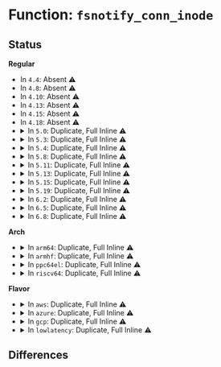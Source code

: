 # Function: <code>fsnotify_conn_inode</code>

## Status
<b>Regular</b>
<ul>
<li>
In <code>4.4</code>: Absent ⚠️
</li>
<li>
In <code>4.8</code>: Absent ⚠️
</li>
<li>
In <code>4.10</code>: Absent ⚠️
</li>
<li>
In <code>4.13</code>: Absent ⚠️
</li>
<li>
In <code>4.15</code>: Absent ⚠️
</li>
<li>
In <code>4.18</code>: Absent ⚠️
</li>
<li>
<details>
<summary>In <code>5.0</code>: Duplicate, Full Inline ⚠️</summary>

**Collision:** Static Duplication

**Inline:** Full

**Transformation:** False

**Instances:**

```
In fs/notify/mark.c (ffffffff812fa813)
Location: fs/notify/fsnotify.h:12
Inline: True
Inline callers:
  - fs/notify/mark.c:fsnotify_add_mark_locked
  - fs/notify/mark.c:fsnotify_detach_connector_from_object
```
```
In fs/notify/fdinfo.c (ffffffff812faeaa)
Location: fs/notify/fsnotify.h:12
Inline: True
Inline callers:
  - fs/notify/fdinfo.c:fanotify_fdinfo
  - fs/notify/fdinfo.c:inotify_fdinfo
```
</details>
</li>
<li>
<details>
<summary>In <code>5.3</code>: Duplicate, Full Inline ⚠️</summary>

**Collision:** Static Duplication

**Inline:** Full

**Transformation:** False

**Instances:**

```
In fs/notify/mark.c (ffffffff8131a987)
Location: fs/notify/fsnotify.h:12
Inline: True
Inline callers:
  - fs/notify/mark.c:fsnotify_add_mark_list
  - fs/notify/mark.c:fsnotify_detach_connector_from_object
```
```
In fs/notify/fdinfo.c (ffffffff8131b771)
Location: fs/notify/fsnotify.h:12
Inline: True
Inline callers:
  - fs/notify/fdinfo.c:fanotify_fdinfo
  - fs/notify/fdinfo.c:inotify_fdinfo
```
</details>
</li>
<li>
<details>
<summary>In <code>5.4</code>: Duplicate, Full Inline ⚠️</summary>

**Collision:** Static Duplication

**Inline:** Full

**Transformation:** False

**Instances:**

```
In fs/notify/mark.c (ffffffff8132de2e)
Location: fs/notify/fsnotify.h:12
Inline: True
Inline callers:
  - fs/notify/mark.c:fsnotify_add_mark_locked
  - fs/notify/mark.c:fsnotify_detach_connector_from_object
  - fs/notify/mark.c:fsnotify_conn_mask
```
```
In fs/notify/fdinfo.c (ffffffff8132e531)
Location: fs/notify/fsnotify.h:12
Inline: True
Inline callers:
  - fs/notify/fdinfo.c:fanotify_fdinfo
  - fs/notify/fdinfo.c:inotify_fdinfo
```
</details>
</li>
<li>
<details>
<summary>In <code>5.8</code>: Duplicate, Full Inline ⚠️</summary>

**Collision:** Static Duplication

**Inline:** Full

**Transformation:** False

**Instances:**

```
In fs/notify/mark.c (ffffffff81367ea7)
Location: fs/notify/fsnotify.h:12
Inline: True
Inline callers:
  - fs/notify/mark.c:fsnotify_add_mark_locked
  - fs/notify/mark.c:fsnotify_add_mark_list
  - fs/notify/mark.c:fsnotify_detach_connector_from_object
  - fs/notify/mark.c:__fsnotify_recalc_mask
  - fs/notify/mark.c:fsnotify_conn_mask
```
```
In fs/notify/fdinfo.c (ffffffff813683f1)
Location: fs/notify/fsnotify.h:12
Inline: True
Inline callers:
  - fs/notify/fdinfo.c:fanotify_fdinfo
  - fs/notify/fdinfo.c:inotify_fdinfo
```
</details>
</li>
<li>
<details>
<summary>In <code>5.11</code>: Duplicate, Full Inline ⚠️</summary>

**Collision:** Static Duplication

**Inline:** Full

**Transformation:** False

**Instances:**

```
In fs/notify/mark.c (ffffffff81375217)
Location: fs/notify/fsnotify.h:12
Inline: True
Inline callers:
  - fs/notify/mark.c:fsnotify_add_mark_locked
  - fs/notify/mark.c:fsnotify_add_mark_list
  - fs/notify/mark.c:fsnotify_detach_connector_from_object
  - fs/notify/mark.c:__fsnotify_recalc_mask
  - fs/notify/mark.c:fsnotify_conn_mask
```
```
In fs/notify/fdinfo.c (ffffffff81375721)
Location: fs/notify/fsnotify.h:12
Inline: True
Inline callers:
  - fs/notify/fdinfo.c:fanotify_fdinfo
  - fs/notify/fdinfo.c:inotify_fdinfo
```
</details>
</li>
<li>
<details>
<summary>In <code>5.13</code>: Duplicate, Full Inline ⚠️</summary>

**Collision:** Static Duplication

**Inline:** Full

**Transformation:** False

**Instances:**

```
In fs/notify/mark.c (ffffffff8137bbc3)
Location: fs/notify/fsnotify.h:12
Inline: True
Inline callers:
  - fs/notify/mark.c:fsnotify_add_mark_locked
  - fs/notify/mark.c:fsnotify_add_mark_list
  - fs/notify/mark.c:fsnotify_detach_connector_from_object
  - fs/notify/mark.c:__fsnotify_recalc_mask
  - fs/notify/mark.c:fsnotify_conn_mask
```
```
In fs/notify/fdinfo.c (ffffffff8137c0bc)
Location: fs/notify/fsnotify.h:12
Inline: True
Inline callers:
  - fs/notify/fdinfo.c:fanotify_fdinfo
  - fs/notify/fdinfo.c:inotify_fdinfo
```
</details>
</li>
<li>
<details>
<summary>In <code>5.15</code>: Duplicate, Full Inline ⚠️</summary>

**Collision:** Static Duplication

**Inline:** Full

**Transformation:** False

**Instances:**

```
In fs/notify/mark.c (ffffffff813c89c3)
Location: fs/notify/fsnotify.h:12
Inline: True
Inline callers:
  - fs/notify/mark.c:fsnotify_add_mark_locked
  - fs/notify/mark.c:fsnotify_add_mark_list
  - fs/notify/mark.c:fsnotify_add_mark_list
  - fs/notify/mark.c:fsnotify_detach_connector_from_object
  - fs/notify/mark.c:fsnotify_put_sb_connectors
  - fs/notify/mark.c:__fsnotify_recalc_mask
  - fs/notify/mark.c:fsnotify_conn_mask
```
```
In fs/notify/fdinfo.c (ffffffff813c8f0c)
Location: fs/notify/fsnotify.h:12
Inline: True
Inline callers:
  - fs/notify/fdinfo.c:fanotify_fdinfo
  - fs/notify/fdinfo.c:inotify_fdinfo
```
</details>
</li>
<li>
<details>
<summary>In <code>5.19</code>: Duplicate, Full Inline ⚠️</summary>

**Collision:** Static Duplication

**Inline:** Full

**Transformation:** False

**Instances:**

```
In fs/notify/mark.c (ffffffff814500aa)
Location: fs/notify/fsnotify.h:12
Inline: True
Inline callers:
  - fs/notify/mark.c:fsnotify_add_mark_locked
  - fs/notify/mark.c:fsnotify_detach_connector_from_object
  - fs/notify/mark.c:fsnotify_put_sb_connectors
  - fs/notify/mark.c:__fsnotify_recalc_mask
  - fs/notify/mark.c:__fsnotify_recalc_mask
  - fs/notify/mark.c:fsnotify_conn_mask
```
```
In fs/notify/fdinfo.c (ffffffff814506ae)
Location: fs/notify/fsnotify.h:12
Inline: True
Inline callers:
  - fs/notify/fdinfo.c:fanotify_fdinfo
  - fs/notify/fdinfo.c:inotify_fdinfo
```
</details>
</li>
<li>
<details>
<summary>In <code>6.2</code>: Duplicate, Full Inline ⚠️</summary>

**Collision:** Static Duplication

**Inline:** Full

**Transformation:** False

**Instances:**

```
In fs/notify/mark.c (ffffffff814dea3a)
Location: fs/notify/fsnotify.h:12
Inline: True
Inline callers:
  - fs/notify/mark.c:fsnotify_add_mark_locked
  - fs/notify/mark.c:fsnotify_detach_connector_from_object
  - fs/notify/mark.c:fsnotify_put_sb_connectors
  - fs/notify/mark.c:__fsnotify_recalc_mask
  - fs/notify/mark.c:__fsnotify_recalc_mask
  - fs/notify/mark.c:fsnotify_conn_mask
```
```
In fs/notify/fdinfo.c (ffffffff814df189)
Location: fs/notify/fsnotify.h:12
Inline: True
Inline callers:
  - fs/notify/fdinfo.c:fanotify_fdinfo
  - fs/notify/fdinfo.c:inotify_fdinfo
```
</details>
</li>
<li>
<details>
<summary>In <code>6.5</code>: Duplicate, Full Inline ⚠️</summary>

**Collision:** Static Duplication

**Inline:** Full

**Transformation:** False

**Instances:**

```
In fs/notify/mark.c (ffffffff8151527a)
Location: fs/notify/fsnotify.h:12
Inline: True
Inline callers:
  - fs/notify/mark.c:fsnotify_add_mark_locked
  - fs/notify/mark.c:fsnotify_detach_connector_from_object
  - fs/notify/mark.c:fsnotify_put_sb_connectors
  - fs/notify/mark.c:__fsnotify_recalc_mask
  - fs/notify/mark.c:__fsnotify_recalc_mask
  - fs/notify/mark.c:fsnotify_conn_mask
```
```
In fs/notify/fdinfo.c (ffffffff81515a19)
Location: fs/notify/fsnotify.h:12
Inline: True
Inline callers:
  - fs/notify/fdinfo.c:fanotify_fdinfo
  - fs/notify/fdinfo.c:inotify_fdinfo
```
</details>
</li>
<li>
<details>
<summary>In <code>6.8</code>: Duplicate, Full Inline ⚠️</summary>

**Collision:** Static Duplication

**Inline:** Full

**Transformation:** False

**Instances:**

```
In fs/notify/mark.c (ffffffff8154964f)
Location: fs/notify/fsnotify.h:12
Inline: True
Inline callers:
  - fs/notify/mark.c:fsnotify_add_mark_locked
  - fs/notify/mark.c:fsnotify_detach_connector_from_object
  - fs/notify/mark.c:fsnotify_put_sb_connectors
  - fs/notify/mark.c:__fsnotify_recalc_mask
  - fs/notify/mark.c:__fsnotify_recalc_mask
  - fs/notify/mark.c:fsnotify_conn_mask
```
```
In fs/notify/fdinfo.c (ffffffff81549dd9)
Location: fs/notify/fsnotify.h:12
Inline: True
Inline callers:
  - fs/notify/fdinfo.c:fanotify_fdinfo
  - fs/notify/fdinfo.c:inotify_fdinfo
```
```
In fs/notify/fanotify/fanotify_user.c (ffffffff8154ec3e)
Location: fs/notify/fsnotify.h:12
Inline: True
Inline callers:
  - fs/notify/fanotify/fanotify_user.c:fanotify_add_new_mark
```
</details>
</li>
</ul>
<b>Arch</b>
<ul>
<li>
<details>
<summary>In <code>arm64</code>: Duplicate, Full Inline ⚠️</summary>

**Collision:** Static Duplication

**Inline:** Full

**Transformation:** False

**Instances:**

```
In fs/notify/mark.c (ffff8000103e98f0)
Location: fs/notify/fsnotify.h:12
Inline: True
Inline callers:
  - fs/notify/mark.c:fsnotify_add_mark_list
  - fs/notify/mark.c:fsnotify_detach_connector_from_object
  - fs/notify/mark.c:fsnotify_conn_mask
```
```
In fs/notify/fdinfo.c (ffff8000103eae24)
Location: fs/notify/fsnotify.h:12
Inline: True
Inline callers:
  - fs/notify/fdinfo.c:fanotify_fdinfo
  - fs/notify/fdinfo.c:inotify_fdinfo
```
</details>
</li>
<li>
<details>
<summary>In <code>armhf</code>: Duplicate, Full Inline ⚠️</summary>

**Collision:** Static Duplication

**Inline:** Full

**Transformation:** False

**Instances:**

```
In fs/notify/mark.c (c05c1090)
Location: fs/notify/fsnotify.h:12
Inline: True
Inline callers:
  - fs/notify/mark.c:fsnotify_add_mark_list
  - fs/notify/mark.c:fsnotify_detach_connector_from_object
```
```
In fs/notify/fdinfo.c (c05c1f5c)
Location: fs/notify/fsnotify.h:12
Inline: True
Inline callers:
  - fs/notify/fdinfo.c:fanotify_fdinfo
  - fs/notify/fdinfo.c:inotify_fdinfo
```
</details>
</li>
<li>
<details>
<summary>In <code>ppc64el</code>: Duplicate, Full Inline ⚠️</summary>

**Collision:** Static Duplication

**Inline:** Full

**Transformation:** False

**Instances:**

```
In fs/notify/mark.c (c0000000004f0ca0)
Location: fs/notify/fsnotify.h:12
Inline: True
Inline callers:
  - fs/notify/mark.c:fsnotify_add_mark_list
  - fs/notify/mark.c:fsnotify_detach_connector_from_object
  - fs/notify/mark.c:__fsnotify_recalc_mask
  - fs/notify/mark.c:fsnotify_conn_mask
```
```
In fs/notify/fdinfo.c (c0000000004f1f90)
Location: fs/notify/fsnotify.h:12
Inline: True
Inline callers:
  - fs/notify/fdinfo.c:fanotify_fdinfo
  - fs/notify/fdinfo.c:inotify_fdinfo
```
</details>
</li>
<li>
<details>
<summary>In <code>riscv64</code>: Duplicate, Full Inline ⚠️</summary>

**Collision:** Static Duplication

**Inline:** Full

**Transformation:** False

**Instances:**

```
In fs/notify/mark.c (ffffffe00029e130)
Location: fs/notify/fsnotify.h:12
Inline: True
Inline callers:
  - fs/notify/mark.c:fsnotify_add_mark_list
  - fs/notify/mark.c:fsnotify_detach_connector_from_object
  - fs/notify/mark.c:fsnotify_conn_mask
```
```
In fs/notify/fdinfo.c (ffffffe00029f2de)
Location: fs/notify/fsnotify.h:12
Inline: True
Inline callers:
  - fs/notify/fdinfo.c:fanotify_fdinfo
  - fs/notify/fdinfo.c:inotify_fdinfo
```
</details>
</li>
</ul>
<b>Flavor</b>
<ul>
<li>
<details>
<summary>In <code>aws</code>: Duplicate, Full Inline ⚠️</summary>

**Collision:** Static Duplication

**Inline:** Full

**Transformation:** False

**Instances:**

```
In fs/notify/mark.c (ffffffff8132640e)
Location: fs/notify/fsnotify.h:12
Inline: True
Inline callers:
  - fs/notify/mark.c:fsnotify_add_mark_locked
  - fs/notify/mark.c:fsnotify_detach_connector_from_object
  - fs/notify/mark.c:fsnotify_conn_mask
```
```
In fs/notify/fdinfo.c (ffffffff81326b11)
Location: fs/notify/fsnotify.h:12
Inline: True
Inline callers:
  - fs/notify/fdinfo.c:fanotify_fdinfo
  - fs/notify/fdinfo.c:inotify_fdinfo
```
</details>
</li>
<li>
<details>
<summary>In <code>azure</code>: Duplicate, Full Inline ⚠️</summary>

**Collision:** Static Duplication

**Inline:** Full

**Transformation:** False

**Instances:**

```
In fs/notify/mark.c (ffffffff81316fae)
Location: fs/notify/fsnotify.h:12
Inline: True
Inline callers:
  - fs/notify/mark.c:fsnotify_add_mark_locked
  - fs/notify/mark.c:fsnotify_detach_connector_from_object
  - fs/notify/mark.c:fsnotify_conn_mask
```
```
In fs/notify/fdinfo.c (ffffffff813176b1)
Location: fs/notify/fsnotify.h:12
Inline: True
Inline callers:
  - fs/notify/fdinfo.c:fanotify_fdinfo
  - fs/notify/fdinfo.c:inotify_fdinfo
```
</details>
</li>
<li>
<details>
<summary>In <code>gcp</code>: Duplicate, Full Inline ⚠️</summary>

**Collision:** Static Duplication

**Inline:** Full

**Transformation:** False

**Instances:**

```
In fs/notify/mark.c (ffffffff81323ede)
Location: fs/notify/fsnotify.h:12
Inline: True
Inline callers:
  - fs/notify/mark.c:fsnotify_add_mark_locked
  - fs/notify/mark.c:fsnotify_detach_connector_from_object
  - fs/notify/mark.c:fsnotify_conn_mask
```
```
In fs/notify/fdinfo.c (ffffffff813245e1)
Location: fs/notify/fsnotify.h:12
Inline: True
Inline callers:
  - fs/notify/fdinfo.c:fanotify_fdinfo
  - fs/notify/fdinfo.c:inotify_fdinfo
```
</details>
</li>
<li>
<details>
<summary>In <code>lowlatency</code>: Duplicate, Full Inline ⚠️</summary>

**Collision:** Static Duplication

**Inline:** Full

**Transformation:** False

**Instances:**

```
In fs/notify/mark.c (ffffffff81335c0c)
Location: fs/notify/fsnotify.h:12
Inline: True
Inline callers:
  - fs/notify/mark.c:fsnotify_add_mark_locked
  - fs/notify/mark.c:fsnotify_detach_connector_from_object
  - fs/notify/mark.c:fsnotify_conn_mask
```
```
In fs/notify/fdinfo.c (ffffffff81336361)
Location: fs/notify/fsnotify.h:12
Inline: True
Inline callers:
  - fs/notify/fdinfo.c:fanotify_fdinfo
  - fs/notify/fdinfo.c:inotify_fdinfo
```
</details>
</li>
</ul>

## Differences
